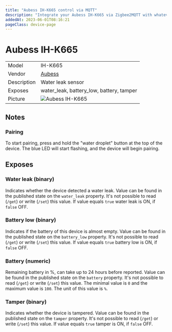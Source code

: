 ```yaml
---
title: "Aubess IH-K665 control via MQTT"
description: "Integrate your Aubess IH-K665 via Zigbee2MQTT with whatever smart home infrastructure you are using without the vendor's bridge or gateway."
addedAt: 2023-06-01T08:16:21
pageClass: device-page
---
```


<!-- !!!! -->
<!-- ATTENTION: This file is auto-generated through docgen! -->
<!-- You can only edit the "Notes"-Section between the two comment lines "Notes BEGIN" and "Notes END". -->
<!-- Do not use h1 or h2 heading within "## Notes"-Section. -->
<!-- !!!! -->

# Aubess IH-K665

|     |     |
|-----|-----|
| Model | IH-K665  |
| Vendor  | [Aubess](/supported-devices/#v=Aubess)  |
| Description | Water leak sensor |
| Exposes | water_leak, battery_low, battery, tamper |
| Picture | ![Aubess IH-K665](https://www.zigbee2mqtt.io/images/devices/IH-K665.png) |


<!-- Notes BEGIN: You can edit here. Add "## Notes" headline if not already present. -->
## Notes

### Pairing

To start pairing, press and hold the "water droplet" button at the top of the device. The blue LED will start flashing, and the device will begin pairing.
<!-- Notes END: Do not edit below this line -->




## Exposes

### Water leak (binary)
Indicates whether the device detected a water leak.
Value can be found in the published state on the `water_leak` property.
It's not possible to read (`/get`) or write (`/set`) this value.
If value equals `true` water leak is ON, if `false` OFF.

### Battery low (binary)
Indicates if the battery of this device is almost empty.
Value can be found in the published state on the `battery_low` property.
It's not possible to read (`/get`) or write (`/set`) this value.
If value equals `true` battery low is ON, if `false` OFF.

### Battery (numeric)
Remaining battery in %, can take up to 24 hours before reported.
Value can be found in the published state on the `battery` property.
It's not possible to read (`/get`) or write (`/set`) this value.
The minimal value is `0` and the maximum value is `100`.
The unit of this value is `%`.

### Tamper (binary)
Indicates whether the device is tampered.
Value can be found in the published state on the `tamper` property.
It's not possible to read (`/get`) or write (`/set`) this value.
If value equals `true` tamper is ON, if `false` OFF.

